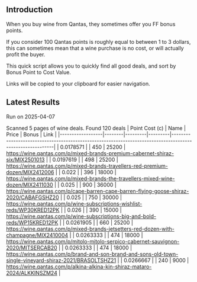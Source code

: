 ## Introduction

When you buy wine from Qantas, they sometimes offer you FF bonus points. 

If you consider 100 Qantas points is roughly equal to between 1 to 3 dollars, this can sometimes mean that a wine purchase is no cost, or will actually profit the buyer.

This quick script allows you to quickly find all good deals, and sort by Bonus Point to Cost Value.

Links will be copied to your clipboard for easier navigation.

## Latest Results

Run on 2025-04-07

Scanned 5 pages of wine deals.
Found 120 deals
|   Point Cost (c) | Name   |   Price |   Bonus | Link                                                                                                     |
|------------------|--------|---------|---------|----------------------------------------------------------------------------------------------------------|
|        0.0178571 |        |     450 |   25200 | https://wine.qantas.com/p/mixed-brands-premium-cabernet-shiraz-six/MIX2501013                            |
|        0.0197619 |        |     498 |   25200 | https://wine.qantas.com/p/mixed-brands-travellers-red-premium-dozen/MIX2412006                           |
|        0.022     |        |     396 |   18000 | https://wine.qantas.com/p/mixed-brands-the-travellers-mixed-wine-dozen/MIX2411030                        |
|        0.025     |        |     900 |   36000 | https://wine.qantas.com/p/cape-barren-cape-barren-flying-goose-shiraz-2020/CABAFGSHZ20                   |
|        0.025     |        |     750 |   30000 | https://wine.qantas.com/p/wine-subscriptions-wishlist-reds/WP30KRED12PK                                  |
|        0.026     |        |     390 |   15000 | https://wine.qantas.com/p/wine-subscriptions-big-and-bold-reds/WP15KRED12PK                              |
|        0.0261905 |        |     660 |   25200 | https://wine.qantas.com/p/mixed-brands-jetsetters-red-dozen-with-champagne/MIX2410004                    |
|        0.0263333 |        |     474 |   18000 | https://wine.qantas.com/p/mitolo-mitolo-serpico-cabernet-sauvignon-2020/MITSERCAB20                      |
|        0.0263333 |        |     474 |   18000 | https://wine.qantas.com/p/brand-and-son-brand-and-sons-old-town-single-vineyard-shiraz-2021/BRASOLTSHZ21 |
|        0.0266667 |        |     240 |    9000 | https://wine.qantas.com/p/alkina-alkina-kin-shiraz-mataro-2024/ALKKINSZM24                               |


